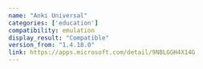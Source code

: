 ```yaml
---
name: "Anki Universal"
categories: ['education']
compatibility: emulation
display_result: "Compatible"
version_from: "1.4.18.0"
link: https://apps.microsoft.com/detail/9NBLGGH4X14G
---
```

